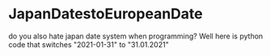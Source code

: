# JapanDatestoEuropeanDate
do you also hate japan date system when programming? Well here is python code that switches "2021-01-31" to "31.01.2021"
